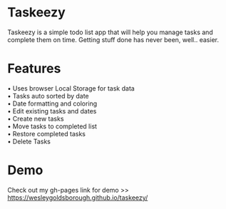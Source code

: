 # Taskeezy

Taskeezy is a simple todo list app that will help you manage tasks and complete them on time. Getting stuff done has never been, well.. easier.

# Features

• Uses browser Local Storage for task data <br>
• Tasks auto sorted by date <br>
• Date formatting and coloring <br>
• Edit existing tasks and dates <br>
• Create new tasks <br>
• Move tasks to completed list <br>
• Restore completed tasks <br>
• Delete Tasks

# Demo

Check out my gh-pages link for demo >> https://wesleygoldsborough.github.io/taskeezy/
